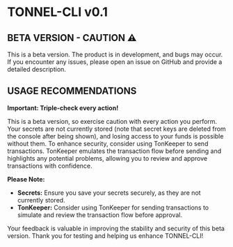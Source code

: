 # TONNEL-CLI v0.1

## **BETA VERSION - CAUTION ⚠️**

This is a beta version. The product is in development, and bugs may occur. If you encounter any issues, please open an issue on GitHub and provide a detailed description.

## USAGE RECOMMENDATIONS

**Important: Triple-check every action!**

This is a beta version, so exercise caution with every action you perform. Your secrets are not currently stored (note that secret keys are deleted from the console after being shown), and losing access to your funds is possible without them. To enhance security, consider using TonKeeper to send transactions.
TonKeeper emulates the transaction flow before sending and highlights any potential problems, allowing you to review and approve transactions with confidence.

**Please Note:**
- **Secrets:** Ensure you save your secrets securely, as they are not currently stored.
- **TonKeeper:** Consider using TonKeeper for sending transactions to simulate and review the transaction flow before approval.

Your feedback is valuable in improving the stability and security of this beta version. Thank you for testing and helping us enhance TONNEL-CLI!
